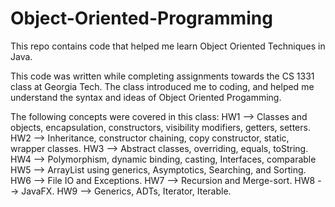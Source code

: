 # Object-Oriented-Programming
This repo contains code that helped me learn Object Oriented Techniques in Java. 

This code was written while completing assignments towards the CS 1331 class at Georgia Tech.
The class introduced me to coding, and helped me understand the syntax and ideas of Object Oriented Progamming.

The following concepts were covered in this class:
  HW1 --> Classes and objects, encapsulation, constructors, visibility modifiers, getters, setters.
  HW2 -->  Inheritance, constructor chaining, copy constructor, static, wrapper classes.
  HW3 -->  Abstract classes, overriding, equals, toString.
  HW4 -->  Polymorphism, dynamic binding, casting, Interfaces, comparable
  HW5 --> ArrayList using generics, Asymptotics, Searching, and Sorting. 
  HW6 -->  File IO and Exceptions.
  HW7 --> Recursion and Merge-sort.
  HW8 --> JavaFX.
  HW9 --> Generics, ADTs, Iterator, Iterable. 
  



